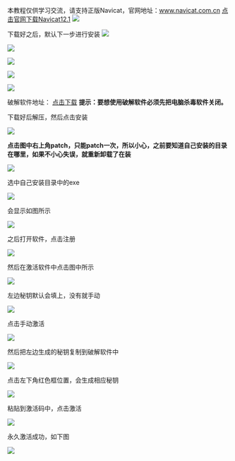 本教程仅供学习交流，请支持正版Navicat，官网地址：www.navicat.com.cn
[点击官网下载Navicat12.1](http://www.navicat.com.cn/download/navicat-premium)
![](images/18.jpg)

下载好之后，默认下一步进行安装
![](images/1.png)

![](images/2.jpg)

![](images/3.jpg)

![](images/4.jpg)

![](images/5.jpg)

破解软件地址：
[点击下载](https://github.com/st-xsy/Software-Resource)
**提示：要想使用破解软件必须先把电脑杀毒软件关闭。**

下载好后解压，然后点击安装

![](images/19.jpg)

**点击图中右上角patch，只能patch一次，所以小心，之前要知道自己安装的目录在哪里，如果不小心失误，就重新卸载了在装**

![](images/6.jpg)

选中自己安装目录中的exe

![](images/7.jpg)

会显示如图所示

![](images/8.jpg)

之后打开软件，点击注册

![](images/9.jpg)

然后在激活软件中点击图中所示

![](images/10.jpg)

左边秘钥默认会填上，没有就手动

![](images/11.jpg)

点击手动激活

![](images/12.jpg)

然后把左边生成的秘钥复制到破解软件中

![](images/13.jpg)

点击左下角红色框位置，会生成相应秘钥

![](images/14.jpg)

粘贴到激活码中，点击激活

![](images/15.jpg)

永久激活成功，如下图

![](images/16.jpg)


